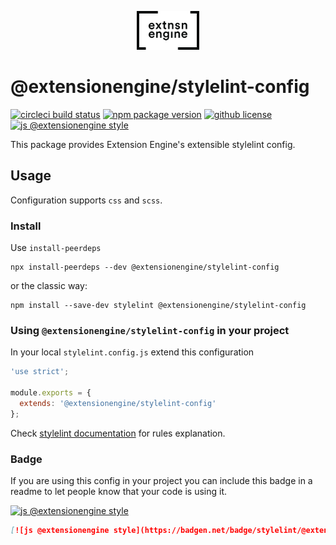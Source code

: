 <p align="center">
  <a href="#">
    <img width="100" src="logo.png">
  </a>
</p>

# @extensionengine/stylelint-config

[![circleci build status](https://badgen.net/circleci/github/ExtensionEngine/stylelint-config/master?icon)](https://circleci.com/gh/ExtensionEngine/stylelint-config)
[![npm package version](https://badgen.net/npm/v/@extensionengine/stylelint-config)](https://npm.im/@extensionengine/stylelint-config)
[![github license](https://badgen.net/github/license/extensionengine/stylelint-config)](https://github.com/extensionengine/stylelint-config/blob/master/LICENSE)
[![js @extensionengine style](https://badgen.net/badge/code%20style/@extensionengine/black)](https://github.com/ExtensionEngine/eslint-config)

This package provides Extension Engine's extensible stylelint config.

## Usage

Configuration supports `css` and `scss`.

### Install

Use `install-peerdeps`

```
npx install-peerdeps --dev @extensionengine/stylelint-config
```

or the classic way:

```
npm install --save-dev stylelint @extensionengine/stylelint-config
```

### Using `@extensionengine/stylelint-config` in your project

In your local `stylelint.config.js` extend this configuration

```js
'use strict';

module.exports = {
  extends: '@extensionengine/stylelint-config'
};
```

Check [stylelint documentation](https://stylelint.io/user-guide/rules) for rules explanation.

### Badge

If you are using this config in your project you can include this badge in a
readme to let people know that your code is using it.

[![js @extensionengine style](https://badgen.net/badge/stylelint/@extensionengine/black)](https://github.com/ExtensionEngine/stylelint-config)

```markdown
[![js @extensionengine style](https://badgen.net/badge/stylelint/@extensionengine/black)](https://github.com/ExtensionEngine/stylelint-config)
```
